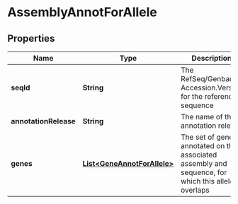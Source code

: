 # AssemblyAnnotForAllele

## Properties
Name | Type | Description | Notes
------------ | ------------- | ------------- | -------------
**seqId** | **String** | The RefSeq/Genbank Accession.Version for the reference sequence | 
**annotationRelease** | **String** | The name of the annotation release | 
**genes** | [**List&lt;GeneAnnotForAllele&gt;**](GeneAnnotForAllele.md) | The set of genes annotated on the associated assembly and sequence, for which this allele overlaps | 

